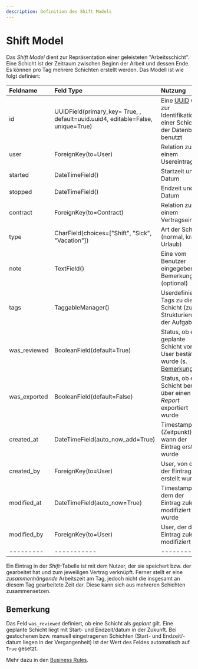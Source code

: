 ```yaml
---
description: Definition des Shift Models
---
```


# Shift Model

Das _Shift Model_ dient zur Repräsentation einer geleisteten "Arbeitsschicht". Eine Schicht ist der Zeitraum zwischen Beginn der Arbeit und dessen Ende. Es können pro Tag mehrere Schichten erstellt werden. Das Modell ist wie folgt definiert:

| Feldname | Feld Type | Nutzung |
| :--- | :--- | :--- |
| id | UUIDField\(primary\_key= True, , default=uuid.uuid4, editable=False, unique=True\) | Eine [UUID](https://de.wikipedia.org/wiki/Universally_Unique_Identifier) wird zur Identifikation einer Schicht in der Datenbank benutzt |
| user | ForeignKey\(to=User\) | Relation zu einem Usereintrag |
| started | DateTimeField\(\) | Startzeit und Datum |
| stopped | DateTimeField\(\) | Endzeit und Datum |
| contract | ForeignKey\(to=Contract\) | Relation zu einem Vertragseintrag |
| type | CharField\(choices=\["Shift", "Sick", "Vacation"\]\) | Art der Schicht \(normal, krank, Urlaub\) |
| note | TextField\(\) | Eine vom Benutzer eingegebene Bemerkung \(optional\) |
| tags | TaggableManager\(\) | Userdefinierte Tags zu dieser Schicht \(zur Strukturierung der Aufgaben\) |
| was\_reviewed | BooleanField\(default=True\) | Status, ob eine geplante Schicht vom User bestätigt wurde \(s. [Bemerkung](user.md#bemerkung)\) |
| was\_exported | BooleanField\(default=False\) | Status, ob eine Schicht bereits über einen _Report_ exportiert wurde |
| created\_at | DateTimeField\(auto\_now\_add=True\) | Timestamp \(Zeitpunkt\), wann der Eintrag erstellt wurde |
| created\_by | ForeignKey\(to=User\) | User, von dem der Eintrag erstellt wurde |
| modified\_at | DateTimeField\(auto\_now=True\) | Timestamp, an dem der Eintrag zuletzt modifiziert wurde |
| modified\_by | ForeignKey\(to=User\) | User, der den Eintrag zuletzt modifiziert hat |
| --------- | ----------- | -------- |

Ein Eintrag in der _Shift_-Tabelle ist mit dem Nutzer, der sie speichert bzw. der gearbeitet hat und zum jeweiligen Vertrag verknüpft. Ferner stellt er eine _zusammenhängende_ Arbeitszeit am Tag, jedoch nicht die insgesamt an diesem Tag gearbeitete Zeit dar. Diese kann sich aus mehreren Schichten zusammensetzen.

## Bemerkung

Das Feld `was_reviewed` definiert, ob eine Schicht als _geplant_ gilt. Eine geplante Schicht liegt mit Start- und Endzeit/datum in der Zukunft. Bei gestochenen bzw. manuell eingetragenen Schichten \(Start- und Endzeit/-datum liegen in der Vergangenheit\) ist der Wert des Feldes automatisch auf `True` gesetzt.

Mehr dazu in den [Business Rules](https://github.com/ClockGU/documentation/tree/d9017ef23486145bd22fcaf7804dab7e3ad8c5e5/database/business-rules/shifts.md).

